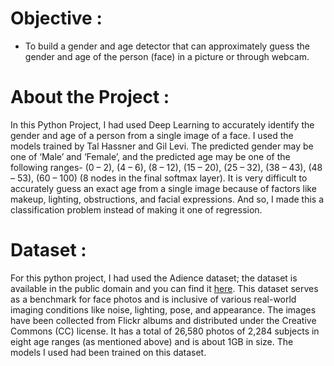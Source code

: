 # Objective :
- To build a gender and age detector that can approximately guess the gender and age of the person (face) in a picture or through webcam.

# About the Project :
In this Python Project, I had used Deep Learning to accurately identify the gender and age of a person from a single image of a face. I used the models trained by Tal Hassner and Gil Levi. The predicted gender may be one of ‘Male’ and ‘Female’, and the predicted age may be one of the following ranges- (0 – 2), (4 – 6), (8 – 12), (15 – 20), (25 – 32), (38 – 43), (48 – 53), (60 – 100) (8 nodes in the final softmax layer). It is very difficult to accurately guess an exact age from a single image because of factors like makeup, lighting, obstructions, and facial expressions. And so, I made this a classification problem instead of making it one of regression.

# Dataset :
For this python project, I had used the Adience dataset; the dataset is available in the public domain and you can find it [here](/kaggle/input/utkface-new). This dataset serves as a benchmark for face photos and is inclusive of various real-world imaging conditions like noise, lighting, pose, and appearance. The images have been collected from Flickr albums and distributed under the Creative Commons (CC) license. It has a total of 26,580 photos of 2,284 subjects in eight age ranges (as mentioned above) and is about 1GB in size. The models I used had been trained on this dataset.
